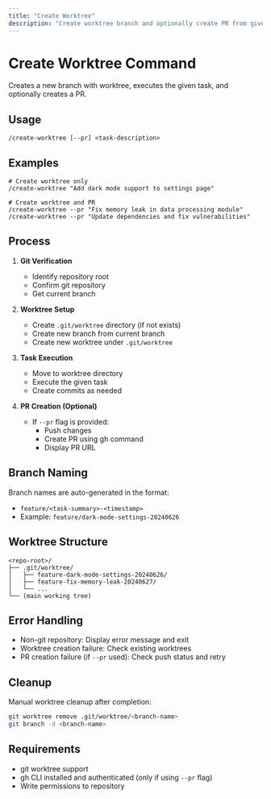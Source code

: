 ```yaml
---
title: "Create Worktree"
description: "Create worktree branch and optionally create PR from given task"
---
```


# Create Worktree Command

Creates a new branch with worktree, executes the given task, and optionally creates a PR.

## Usage

```
/create-worktree [--pr] <task-description>
```

## Examples

```
# Create worktree only
/create-worktree "Add dark mode support to settings page"

# Create worktree and PR
/create-worktree --pr "Fix memory leak in data processing module"
/create-worktree --pr "Update dependencies and fix vulnerabilities"
```

## Process

1. **Git Verification**
   - Identify repository root
   - Confirm git repository
   - Get current branch

2. **Worktree Setup**
   - Create `.git/worktree` directory (if not exists)
   - Create new branch from current branch
   - Create new worktree under `.git/worktree`

3. **Task Execution**
   - Move to worktree directory
   - Execute the given task
   - Create commits as needed

4. **PR Creation (Optional)**
   - If `--pr` flag is provided:
     - Push changes
     - Create PR using gh command
     - Display PR URL

## Branch Naming

Branch names are auto-generated in the format:
- `feature/<task-summary>-<timestamp>`
- Example: `feature/dark-mode-settings-20240626`

## Worktree Structure

```
<repo-root>/
├── .git/worktree/
│   ├── feature-dark-mode-settings-20240626/
│   ├── feature-fix-memory-leak-20240627/
│   └── ...
└── (main working tree)
```

## Error Handling

- Non-git repository: Display error message and exit
- Worktree creation failure: Check existing worktrees
- PR creation failure (if `--pr` used): Check push status and retry

## Cleanup

Manual worktree cleanup after completion:
```bash
git worktree remove .git/worktree/<branch-name>
git branch -d <branch-name>
```

## Requirements

- git worktree support
- gh CLI installed and authenticated (only if using `--pr` flag)
- Write permissions to repository